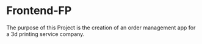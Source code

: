# Frontend-FP

The purpose of this Project is the creation of an order management app for a 3d printing service company.













